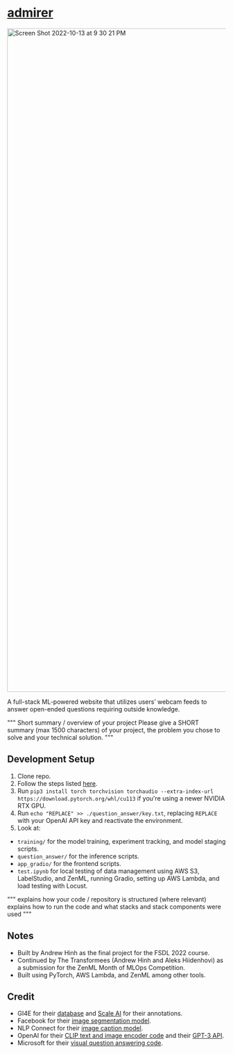 # [admirer](https://admirer.loca.lt/)
<img width="1525" alt="Screen Shot 2022-10-13 at 9 30 21 PM" src="https://user-images.githubusercontent.com/40700820/195763037-1f5ca861-3eac-4338-8785-f6f16da79ad5.png">

A full-stack ML-powered website that utilizes users’ webcam feeds to answer open-ended questions requiring outside knowledge.

"""
Short summary / overview of your project
Please give a SHORT summary (max 1500 characters) of your project, the problem you chose to solve and your technical solution.
"""

## Development Setup
1. Clone repo.
2. Follow the steps listed [here](https://github.com/full-stack-deep-learning/fsdl-text-recognizer-2022-labs/tree/main/setup).
3. Run `pip3 install torch torchvision torchaudio --extra-index-url https://download.pytorch.org/whl/cu113` if you're using a newer NVIDIA RTX GPU.
4. Run `echo "REPLACE" >> ./question_answer/key.txt`, replacing `REPLACE` with your OpenAI API key and reactivate the environment.
5. Look at:
- `training/` for the model training, experiment tracking, and model staging scripts.
- `question_answer/` for the inference scripts.
- `app_gradio/` for the frontend scripts.
- `test.ipynb` for local testing of data management using AWS S3, LabelStudio, and ZenML, running Gradio, setting up AWS Lambda, and load testing with Locust.

"""
explains how your code / repository is structured
(where relevant) explains how to run the code and what stacks and stack components were used
"""

## Notes
- Built by Andrew Hinh as the final project for the FSDL 2022 course.
- Continued by The Transformees (Andrew Hinh and Aleks Hiidenhovi) as a submission for the ZenML Month of MLOps Competition.
- Built using PyTorch, AWS Lambda, and ZenML among other tools.

## Credit
- GI4E for their [database](https://www.unavarra.es/gi4e/databases/gi4e/?languageId=1) and [Scale AI](https://scale.com/) for their annotations.
- Facebook for their [image segmentation model](https://huggingface.co/facebook/detr-resnet-50-panoptic).
- NLP Connect for their [image caption model](https://huggingface.co/nlpconnect/vit-gpt2-image-captioning).
- OpenAI for their [CLIP text and image encoder code](https://huggingface.co/openai/clip-vit-base-patch16) and their [GPT-3 API](https://openai.com/api/).
- Microsoft for their [visual question answering code](https://github.com/microsoft/PICa).
